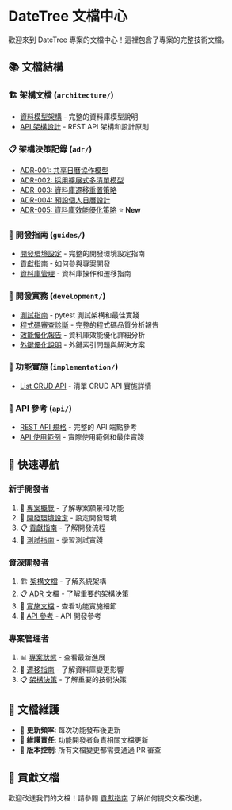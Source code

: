 # DateTree 文檔中心

歡迎來到 DateTree 專案的文檔中心！這裡包含了專案的完整技術文檔。

## 📚 文檔結構

### 🏗️ 架構文檔 (`architecture/`)

- [資料模型架構](architecture/data-models.md) - 完整的資料庫模型說明
- [API 架構設計](architecture/api-design.md) - REST API 架構和設計原則

### 📋 架構決策記錄 (`adr/`)

- [ADR-001: 共享日曆協作模型](adr/001-shared-calendar-collaboration-model.md)
- [ADR-002: 採用擴展式多清單模型](adr/002-adopt-extendable-multi-list-model.md)
- [ADR-003: 資料庫遷移重置策略](adr/003-database-migration-reset-strategy.md)
- [ADR-004: 預設個人日曆設計](adr/004-default-personal-calendar.md)
- [ADR-005: 資料庫效能優化策略](adr/005-database-performance-optimization-strategy.md) ⭐ **New**

### 🔧 開發指南 (`guides/`)

- [開發環境設定](guides/development-setup.md) - 完整的開發環境設定指南
- [貢獻指南](guides/contributing.md) - 如何參與專案開發
- [資料庫管理](guides/database-management.md) - 資料庫操作和遷移指南

### 🧪 開發實務 (`development/`)

- [測試指南](development/testing-guide.md) - pytest 測試架構和最佳實踐
- [程式碼審查診斷](development/code-review-diagnosis.md) - 完整的程式碼品質分析報告
- [效能優化報告](development/performance-optimization-report.md) - 資料庫效能優化詳細分析
- [外鍵優化說明](development/foreign-key-optimization.md) - 外鍵索引問題與解決方案

### 🚀 功能實施 (`implementation/`)

- [List CRUD API](implementation/list-crud-api.md) - 清單 CRUD API 實施詳情

### 📖 API 參考 (`api/`)

- [REST API 規格](api/rest-api.md) - 完整的 API 端點參考
- [API 使用範例](api/examples.md) - 實際使用範例和最佳實踐

## 🎯 快速導航

### 新手開發者

1. 📖 [專案概覽](../README.md) - 了解專案願景和功能
2. 🔧 [開發環境設定](guides/development-setup.md) - 設定開發環境
3. 📋 [貢獻指南](guides/contributing.md) - 了解開發流程
4. 🧪 [測試指南](development/testing-guide.md) - 學習測試實踐

### 資深開發者

1. 🏗️ [架構文檔](architecture/) - 了解系統架構
2. 📋 [ADR 文檔](adr/) - 了解重要的架構決策
3. 🚀 [實施文檔](implementation/) - 查看功能實施細節
4. 📖 [API 參考](api/) - API 開發參考

### 專案管理者

1. 📊 [專案狀態](../README.md#7-專案開發狀態-development-status) - 查看最新進展
2. 🔄 [遷移指南](guides/database-management.md) - 了解資料庫變更影響
3. 📋 [架構決策](adr/) - 了解重要的技術決策

## 📝 文檔維護

- 📅 **更新頻率**: 每次功能發布後更新
- 👥 **維護責任**: 功能開發者負責相關文檔更新
- 🔄 **版本控制**: 所有文檔變更都需要通過 PR 審查

## 🚀 貢獻文檔

歡迎改進我們的文檔！請參閱 [貢獻指南](guides/contributing.md) 了解如何提交文檔改進。
